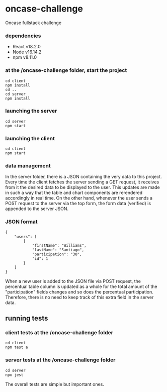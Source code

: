 # oncase-challenge
Oncase fullstack challenge

### dependencies
- React v18.2.0
- Node v16.14.2
- npm v8.11.0

### at the /oncase-challenge folder, start the project

```
cd client
npm install
cd ..
cd server
npm install
```

### launching the server

```
cd server
npm start
```

### launching the client

```
cd client
npm start
```

### data management

In the server folder, there is a JSON containing the very data to this project. Every time the client fetches the server sending a GET request, it receives from it the desired data to be displayed to the user. This updates are made in such a way that the table and chart components are rerendered accordingly in real time. On the other hand, whenever the user sends a POST request to the server via the top form, the form data (verified) is appended to the server JSON. 

### JSON format

```
{
    "users": [
        {
            "firstName": "Williams",
            "lastName": "Santiago",
            "participation": "30",
            "id": 1
        }
    ]
}
```

When a new user is added to the JSON file via POST request, the percentual table column is updated as a whole for the total amount of the "participation" fields changes and so does the percentual participation. Therefore, there is no need to keep track of this extra field in the server data.

## running tests

### client tests at the /oncase-challenge folder

```
cd client
npm test a
```

### server tests at the /oncase-challenge folder

```
cd server
npx jest
```

The overall tests are simple but important ones.
